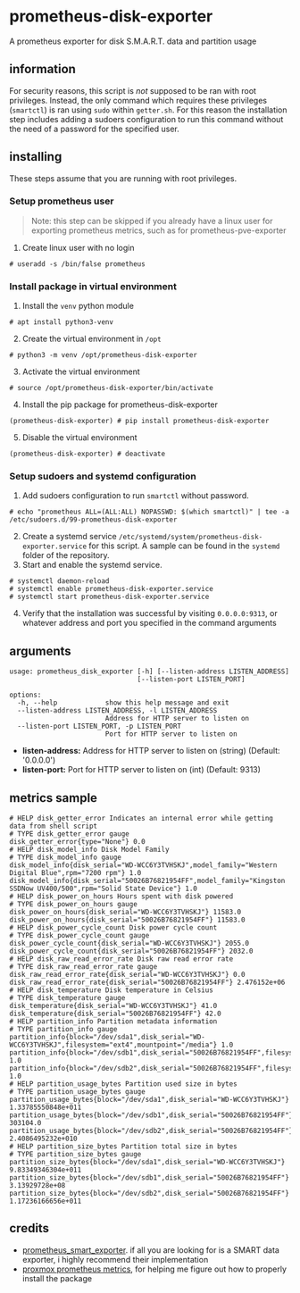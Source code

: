 # prometheus-disk-exporter

A prometheus exporter for disk S.M.A.R.T. data and partition usage

## information

For security reasons, this script is *not* supposed to be ran with root
privileges. Instead, the only command which requires these privileges
(`smartctl`) is ran using `sudo` within `getter.sh`. For this reason
the installation step includes adding a sudoers configuration to run
this command without the need of a password for the specified user.

## installing

These steps assume that you are running with root privileges.

### Setup prometheus user

> Note: this step can be skipped if you already have a linux user 
> for exporting prometheus metrics, such as for prometheus-pve-exporter

1. Create linux user with no login
```
# useradd -s /bin/false prometheus
```

### Install package in virtual environment

1. Install the `venv` python module
```
# apt install python3-venv
```
2. Create the virtual environment in `/opt`
```
# python3 -m venv /opt/prometheus-disk-exporter
```
3. Activate the virtual environment
```
# source /opt/prometheus-disk-exporter/bin/activate
```
4. Install the pip package for prometheus-disk-exporter
```
(prometheus-disk-exporter) # pip install prometheus-disk-exporter
```
5. Disable the virtual environment
```
(prometheus-disk-exporter) # deactivate
```

### Setup sudoers and systemd configuration

1. Add sudoers configuration to run `smartctl` without password.
```
# echo "prometheus ALL=(ALL:ALL) NOPASSWD: $(which smartctl)" | tee -a /etc/sudoers.d/99-prometheus-disk-exporter
```
2. Create a systemd service `/etc/systemd/system/prometheus-disk-exporter.service` for this script.
   A sample can be found in the `systemd` folder of the repository.
3. Start and enable the systemd service.
```
# systemctl daemon-reload
# systemctl enable prometheus-disk-exporter.service
# systemctl start prometheus-disk-exporter.service
```
4. Verify that the installation was successful by visiting `0.0.0.0:9313`,
   or whatever address and port you specified in the command arguments

## arguments
```
usage: prometheus_disk_exporter [-h] [--listen-address LISTEN_ADDRESS]
                                [--listen-port LISTEN_PORT]

options:
  -h, --help            show this help message and exit
  --listen-address LISTEN_ADDRESS, -l LISTEN_ADDRESS
                        Address for HTTP server to listen on
  --listen-port LISTEN_PORT, -p LISTEN_PORT
                        Port for HTTP server to listen on
```

* **listen-address:** Address for HTTP server to listen on (string) (Default: '0.0.0.0')
* **listen-port:** Port for HTTP server to listen on (int) (Default: 9313)


## metrics sample

```
# HELP disk_getter_error Indicates an internal error while getting data from shell script
# TYPE disk_getter_error gauge
disk_getter_error{type="None"} 0.0
# HELP disk_model_info Disk Model Family
# TYPE disk_model_info gauge
disk_model_info{disk_serial="WD-WCC6Y3TVHSKJ",model_family="Western Digital Blue",rpm="7200 rpm"} 1.0
disk_model_info{disk_serial="50026B76821954FF",model_family="Kingston SSDNow UV400/500",rpm="Solid State Device"} 1.0
# HELP disk_power_on_hours Hours spent with disk powered
# TYPE disk_power_on_hours gauge
disk_power_on_hours{disk_serial="WD-WCC6Y3TVHSKJ"} 11583.0
disk_power_on_hours{disk_serial="50026B76821954FF"} 11583.0
# HELP disk_power_cycle_count Disk power cycle count
# TYPE disk_power_cycle_count gauge
disk_power_cycle_count{disk_serial="WD-WCC6Y3TVHSKJ"} 2055.0
disk_power_cycle_count{disk_serial="50026B76821954FF"} 2032.0
# HELP disk_raw_read_error_rate Disk raw read error rate
# TYPE disk_raw_read_error_rate gauge
disk_raw_read_error_rate{disk_serial="WD-WCC6Y3TVHSKJ"} 0.0
disk_raw_read_error_rate{disk_serial="50026B76821954FF"} 2.476152e+06
# HELP disk_temperature Disk temperature in Celsius
# TYPE disk_temperature gauge
disk_temperature{disk_serial="WD-WCC6Y3TVHSKJ"} 41.0
disk_temperature{disk_serial="50026B76821954FF"} 42.0
# HELP partition_info Partition metadata information
# TYPE partition_info gauge
partition_info{block="/dev/sda1",disk_serial="WD-WCC6Y3TVHSKJ",filesystem="ext4",mountpoint="/media"} 1.0
partition_info{block="/dev/sdb1",disk_serial="50026B76821954FF",filesystem="vfat",mountpoint="/boot/efi"} 1.0
partition_info{block="/dev/sdb2",disk_serial="50026B76821954FF",filesystem="ext4",mountpoint="/"} 1.0
# HELP partition_usage_bytes Partition used size in bytes
# TYPE partition_usage_bytes gauge
partition_usage_bytes{block="/dev/sda1",disk_serial="WD-WCC6Y3TVHSKJ"} 1.33785550848e+011
partition_usage_bytes{block="/dev/sdb1",disk_serial="50026B76821954FF"} 303104.0
partition_usage_bytes{block="/dev/sdb2",disk_serial="50026B76821954FF"} 2.4086495232e+010
# HELP partition_size_bytes Partition total size in bytes
# TYPE partition_size_bytes gauge
partition_size_bytes{block="/dev/sda1",disk_serial="WD-WCC6Y3TVHSKJ"} 9.83349346304e+011
partition_size_bytes{block="/dev/sdb1",disk_serial="50026B76821954FF"} 3.13929728e+08
partition_size_bytes{block="/dev/sdb2",disk_serial="50026B76821954FF"} 1.17236166656e+011
```

## credits
- [prometheus_smart_exporter](https://github.com/cloudandheat/prometheus_smart_exporter).
  if all you are looking for is a SMART data exporter, i highly recommend their
  implementation
- [proxmox prometheus metrics](https://community.hetzner.com/tutorials/proxmox-prometheus-metrics),
  for helping me figure out how to properly install the package
